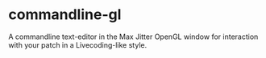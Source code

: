 # commandline-gl
A commandline text-editor in the Max Jitter OpenGL window for interaction with your patch in a Livecoding-like style.
